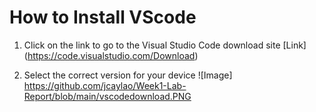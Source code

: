 # **How to Install VScode**
1) Click on the link to go to the Visual Studio Code download site [Link] (https://code.visualstudio.com/Download)

3) Select the correct version for your device ![Image] https://github.com/jcaylao/Week1-Lab-Report/blob/main/vscodedownload.PNG

